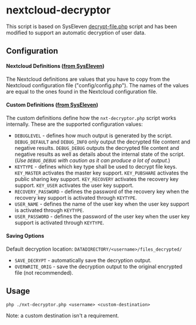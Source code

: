 # nextcloud-decryptor

This script is based on SysEleven [decrypt-file.php](https://github.com/syseleven/nextcloud-tools/blob/master/decrypt-file.php) script and has been modified to support an automatic decryption of user data.

## Configuration
#### Nextcloud Definitions ([from SysEleven](https://github.com/syseleven/nextcloud-tools#nextcloud-definitions-1))
The Nextcloud definitions are values that you have to copy from the Nextcloud configuration file ("config/config.php"). The names of the values are equal to the ones found in the Nextcloud configuration file.

#### Custom Definitions ([from SysEleven](https://github.com/syseleven/nextcloud-tools#custom-definitions-1))
The custom definitions define how the `nxt-decryptor.php` script works internally. These are the supported configuration values:

* `DEBUGLEVEL` - defines how much output is generated by the script. `DEBUG_DEFAULT` and `DEBUG_INFO` only output the decrypted file content and negative results. `DEBUG_DEBUG` outputs the decrypted file content and negative results as well as details about the internal state of the script. (*Use `DEBUG_DEBUG` with caution as it can produce a lot of output.*)
* `KEYTYPE` - defines which key type shall be used to decrypt file keys. `KEY_MASTER` activates the master key support. `KEY_PUBSHARE` activates the public sharing key support. `KEY_RECOVERY` activates the recovery key support. `KEY_USER` activates the user key support.
* `RECOVERY_PASSWORD` - defines the password of the recovery key when the recovery key support is activated through `KEYTYPE`.
* `USER_NAME` - defines the name of the user key when the user key support is activated through `KEYTYPE`. 
* `USER_PASSWORD` - defines the password of the user key when the user key support is activated through `KEYTYPE`.

#### Saving Options
Default decryption location: `DATADIRECTORY/<username>/files_decrypted/`
* `SAVE_DECRYPT` - automatically save the decryption output.
* `OVERWRITE_ORIG` - save the decryption output to the original encrypted file (not recommended).

## Usage
`php ./nxt-decryptor.php <username> <custom-destination>`

Note: a custom destination isn't a requirement.
